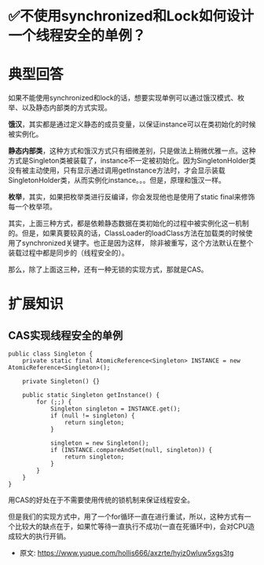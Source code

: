 # ✅不使用synchronized和Lock如何设计一个线程安全的单例？
<!--page header-->

<a name="RZ0KP"></a>
# 典型回答

如果不能使用synchronized和lock的话，想要实现单例可以通过饿汉模式、枚举、以及静态内部类的方式实现。

**饿汉**，其实都是通过定义静态的成员变量，以保证instance可以在类初始化的时候被实例化。

**静态内部类**，这种方式和饿汉方式只有细微差别，只是做法上稍微优雅一点。这种方式是Singleton类被装载了，instance不一定被初始化。因为SingletonHolder类没有被主动使用，只有显示通过调用getInstance方法时，才会显示装载SingletonHolder类，从而实例化instance。。。但是，原理和饿汉一样。

**枚举**，其实，如果把枚举类进行反编译，你会发现他也是使用了static final来修饰每一个枚举项。

其实，上面三种方式，都是依赖静态数据在类初始化的过程中被实例化这一机制的。但是，如果真要较真的话，ClassLoader的loadClass方法在加载类的时候使用了synchronized关键字。也正是因为这样， 除非被重写，这个方法默认在整个装载过程中都是同步的（线程安全的）。

那么，除了上面这三种，还有一种无锁的实现方式，那就是CAS。

<a name="Dcu29"></a>
# 扩展知识

<a name="aBgGj"></a>
## CAS实现线程安全的单例

```
public class Singleton {
    private static final AtomicReference<Singleton> INSTANCE = new AtomicReference<Singleton>(); 

    private Singleton() {}

    public static Singleton getInstance() {
        for (;;) {
            Singleton singleton = INSTANCE.get();
            if (null != singleton) {
                return singleton;
            }

            singleton = new Singleton();
            if (INSTANCE.compareAndSet(null, singleton)) {
                return singleton;
            }
        }
    }
}
```

用CAS的好处在于不需要使用传统的锁机制来保证线程安全。

但是我们的实现方式中，用了一个for循环一直在进行重试，所以，这种方式有一个比较大的缺点在于，如果忙等待一直执行不成功(一直在死循环中)，会对CPU造成较大的执行开销。



<!--page footer-->
- 原文: <https://www.yuque.com/hollis666/axzrte/hyiz0wluw5xgs3tg>